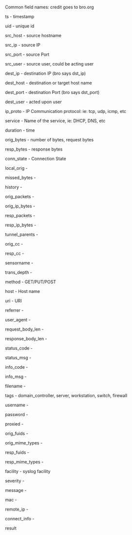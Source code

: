 Common field names: credit goes to bro.org

ts - timestamp

uid - unique id

src_host - source hostname

src_ip - source IP

src_port - source Port

src_user - source user, could be acting user

dest_ip - destination IP (bro says dst_ip)

dest_host - destination or target host name

dest_port - destination Port (bro says dst_port)

dest_user - acted upon user

ip_proto - IP Communication protocol: ie: tcp, udp, icmp, etc

service - Name of the service, ie: DHCP, DNS, etc

duration - time

orig_bytes - number of bytes, request bytes

resp_bytes - response bytes

conn_state - Connection State

local_orig - 

missed_bytes -

history - 

orig_packets -

orig_ip_bytes -

resp_packets -

resp_ip_bytes -

tunnel_parents -

orig_cc - 

resp_cc -

sensorname -

trans_depth -

method - GET/PUT/POST

host - Host name

uri - URI

referrer - 

user_agent -

request_body_len - 

response_body_len - 

status_code - 

status_msg - 

info_code - 

info_msg -

filename - 

tags - domain_controller, server, workstation, switch, firewall

username - 

password -

proxied - 

orig_fuids -

orig_mime_types - 

resp_fuids -

resp_mime_types -

facility - syslog facility 

severity - 

message -

mac - 

remote_ip - 

connect_info -

result
